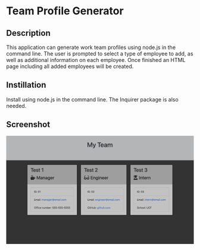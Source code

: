 # Team Profile Generator

## Description 
This application can generate work team profiles using node.js in the command line. The user is prompted to select a type of employee to add, as well as additional information on each employee. Once finished an HTML page including all added employees will be created. 

## Instillation 
Install using node.js in the command line. The Inquirer package is also needed. 

## Screenshot 
![Screenshot](./assets/screenshot.png)
